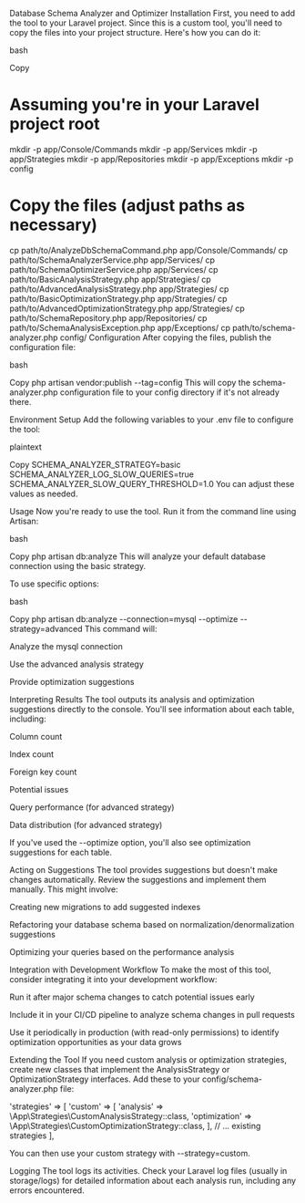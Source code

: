 Database Schema Analyzer and Optimizer
Installation
First, you need to add the tool to your Laravel project. Since this is a custom tool, you'll need to copy the files into your project structure. Here's how you can do it:

bash

Copy
# Assuming you're in your Laravel project root
mkdir -p app/Console/Commands
mkdir -p app/Services
mkdir -p app/Strategies
mkdir -p app/Repositories
mkdir -p app/Exceptions
mkdir -p config

# Copy the files (adjust paths as necessary)
cp path/to/AnalyzeDbSchemaCommand.php app/Console/Commands/
cp path/to/SchemaAnalyzerService.php app/Services/
cp path/to/SchemaOptimizerService.php app/Services/
cp path/to/BasicAnalysisStrategy.php app/Strategies/
cp path/to/AdvancedAnalysisStrategy.php app/Strategies/
cp path/to/BasicOptimizationStrategy.php app/Strategies/
cp path/to/AdvancedOptimizationStrategy.php app/Strategies/
cp path/to/SchemaRepository.php app/Repositories/
cp path/to/SchemaAnalysisException.php app/Exceptions/
cp path/to/schema-analyzer.php config/
Configuration
After copying the files, publish the configuration file:

bash

Copy
php artisan vendor:publish --tag=config
This will copy the schema-analyzer.php configuration file to your config directory if it's not already there.

Environment Setup
Add the following variables to your .env file to configure the tool:

plaintext

Copy
SCHEMA_ANALYZER_STRATEGY=basic
SCHEMA_ANALYZER_LOG_SLOW_QUERIES=true
SCHEMA_ANALYZER_SLOW_QUERY_THRESHOLD=1.0
You can adjust these values as needed.

Usage
Now you're ready to use the tool. Run it from the command line using Artisan:

bash

Copy
php artisan db:analyze
This will analyze your default database connection using the basic strategy.

To use specific options:

bash

Copy
php artisan db:analyze --connection=mysql --optimize --strategy=advanced
This command will:

Analyze the mysql connection

Use the advanced analysis strategy

Provide optimization suggestions

Interpreting Results
The tool outputs its analysis and optimization suggestions directly to the console. You'll see information about each table, including:

Column count

Index count

Foreign key count

Potential issues

Query performance (for advanced strategy)

Data distribution (for advanced strategy)

If you've used the --optimize option, you'll also see optimization suggestions for each table.

Acting on Suggestions
The tool provides suggestions but doesn't make changes automatically. Review the suggestions and implement them manually. This might involve:

Creating new migrations to add suggested indexes

Refactoring your database schema based on normalization/denormalization suggestions

Optimizing your queries based on the performance analysis

Integration with Development Workflow
To make the most of this tool, consider integrating it into your development workflow:

Run it after major schema changes to catch potential issues early

Include it in your CI/CD pipeline to analyze schema changes in pull requests

Use it periodically in production (with read-only permissions) to identify optimization opportunities as your data grows

Extending the Tool
If you need custom analysis or optimization strategies, create new classes that implement the AnalysisStrategy or OptimizationStrategy interfaces. Add these to your config/schema-analyzer.php file:

'strategies' => [
    'custom' => [
        'analysis' => \App\Strategies\CustomAnalysisStrategy::class,
        'optimization' => \App\Strategies\CustomOptimizationStrategy::class,
    ],
    // ... existing strategies
],

You can then use your custom strategy with --strategy=custom.

Logging
The tool logs its activities. Check your Laravel log files (usually in storage/logs) for detailed information about each analysis run, including any errors encountered.
